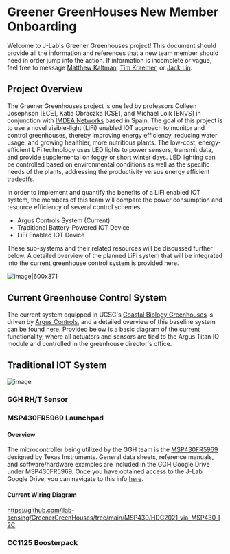 # Greener GreenHouses New Member Onboarding
Welcome to J-Lab's Greener Greenhouses project! This document should provide all the information and references that a new team member should need in order jump into the action. If information is incomplete or vague, feel free to message [Matthew Kaltman](mailto:mkaltman@ucsc.edu?subject=[GitHub]%20Source%20Han%20Sans), [Tim Kraemer](mailto:tikraeme@ucsc.edu?subject=[GitHub]%20Source%20Han%20Sans), or [Jack Lin](mailto:jlin143@ucsc.edu?subject=[GitHub]%20Source%20Han%20Sans).

## Project Overview
The Greener Greenhouses project is one led by professors Colleen Josephson [ECE], Katia Obraczka [CSE], and Michael Loik [ENVS] in conjunction with [IMDEA Networks](https://networks.imdea.org/about-imdea-networks/) based in Spain. The goal of this project is to use a novel visible-light (LiFi) enabled IOT approach to monitor and control greenhouses, thereby improving energy efficiency, reducing water usage, and growing healthier, more nutritious plants. The low-cost, energy-efficient LiFi technology uses LED lights to power sensors, transmit data, and provide supplemental on foggy or short winter days. LED lighting can be controlled based on environmental conditions as well as the specific needs of the plants, addressing the productivity versus energy efficient tradeoffs. 


In order to implement and quantify the benefits of a LiFi enabled IOT system, the members of this team will compare the power consumption and resource efficiency of several control schemes. 
* Argus Controls System (Current)
* Traditional Battery-Powered IOT Device
* LiFi Enabled IOT Device

These sub-systems and their related resources will be discussed further below. A detailed overview of the planned LiFi system that will be integrated into the current greenhouse control system is provided here.

![image|600x371](https://github.com/jlab-sensing/GreenerGreenHouses/assets/133836006/08766264-8e22-4e1d-bff3-384b1e383e17 )


## Current Greenhouse Control System
The current system equipped in UCSC's [Coastal Biology Greenhouses](https://greenhouse.ucsc.edu/research/facility-cbg.html) is driven by [Argus Controls](https://arguscontrols.com/), and a detailed overview of this baseline system can be found [here](https://drive.google.com/drive/folders/1_lNfw5vJW_Q_KWBBiqxn9BiAg7NH7jfJ?usp=sharing). Provided below is a basic diagram of the current functionality, where all actuators and sensors are tied to the Argus Titan IO module and controlled in the greenhouse director's office.

## Traditional IOT System

![image](https://github.com/jlab-sensing/GreenerGreenHouses/assets/133836006/9b7c92c4-6507-470a-a9c7-7d83ccedcf46)

### GGH RH/T Sensor

### MSP430FR5969 Launchpad

#### Overview
The microcontroller being utilized by the GGH team is the [MSP430FR5969](https://www.ti.com/product/MSP430FR5969?utm_source=google&utm_medium=cpc&utm_campaign=epd-null-null-GPN_EN-cpc-pf-google-wwe&utm_content=MSP430FR5969&ds_k=%7b_dssearchterm%7d&DCM=yes&gclid=CjwKCAjw3oqoBhAjEiwA_UaLtj0zWJxyBJCrLkihQoXO8O6QFz54VD2A-_e_Rqq8SBqXRJOLkkrMNRoC8pIQAvD_BwE&gclsrc=aw.ds) designed by Texas Instruments. General data sheets, reference manuals, and software/hardware examples are included in the GGH Google Drive under MSP430FR5969. Once you have obtained access to the J-Lab Google Drive, you can navigate to this info [here](https://drive.google.com/drive/folders/1jpBABjsWT8H2YCBZDEAygGu2eUNpcp-V?usp=sharing).

#### Current Wiring Diagram








https://github.com/jlab-sensing/GreenerGreenHouses/tree/main/MSP430/HDC2021_via_MSP430_I2C

### CC1125 Boosterpack


